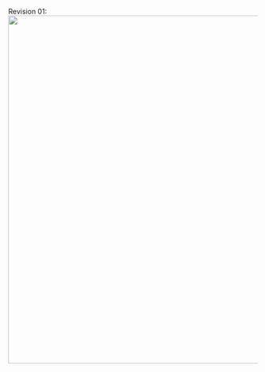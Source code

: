 Revision 01:
<br/>
<img src="https://cdn.discordapp.com/attachments/933460323032240128/948677941120876554/IMG_3831.jpg" width="565" height="705"/>
